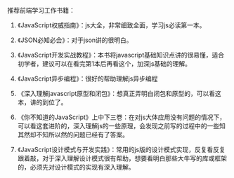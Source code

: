 推荐前端学习工作书籍：

1. 《JavaScript权威指南》：js大全，非常细致全面，学习js必读第一本。

2. 《JSON必知必会》：对于json讲的很明白。

3. 《JavaScript开发实战教程》：本书将javascript基础知识点讲的很易懂，适合初学者，建议可以在看完第1本后再看这个，加深js基础的理解。

4. 《JavaScript异步编程》：很好的帮助理解js异步编程

5. 《深入理解javascript原型和闭包》：想真正弄明白闭包和原型的，可以看这本，讲的到位了。

6. 《你不知道的JavaScript》上中下三卷：在对js大体应用没有问题的情况下，可以看这套进阶的，深入理解js的一些原理，会发现之前写的过程中的一些知其然却不知所以然的问题已经有了答案。

6. 《JavaScript设计模式与开发实践》：常用的js版的设计模式实现，反复看反复跟着敲，对于深入理解设计模式很有帮助，想要看明白那些大牛写的库或框架的，必须先对设计模式的实现有深入理解。
